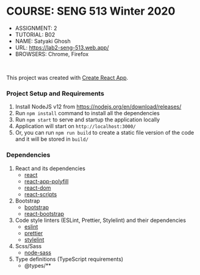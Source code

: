 # COURSE: SENG 513 Winter 2020

- ASSIGNMENT: 2
- TUTORIAL: B02
- NAME: Satyaki Ghosh
- URL: https://lab2-seng-513.web.app/
- BROWSERS: Chrome, Firefox

<br />

This project was created with [Create React App](https://github.com/facebook/create-react-app).

### Project Setup and Requirements

1. Install NodeJS v12 from https://nodejs.org/en/download/releases/
1. Run `npm install` command to install all the dependencies
1. Run `npm start` to serve and startup the application locally
1. Application will start on `http://localhost:3000/`
1. Or, you can run `npm run build` to create a static file version of the code and it will be stored in `build/`

### Dependencies

1. React and its dependencies
   - [react](https://www.npmjs.com/package/react)
   - [react-app-polyfill](https://www.npmjs.com/package/react-app-polyfill)
   - [react-dom](https://www.npmjs.com/package/react-dom)
   - [react-scripts](https://www.npmjs.com/package/react-scripts)
1. Bootstrap
   - [bootstrap](https://www.npmjs.com/package/bootstrap)
   - [react-bootstrap](https://www.npmjs.com/package/react-bootstrap)
1. Code style linters (ESLint, Prettier, Stylelint) and their dependencies
   - [eslint](https://www.npmjs.com/package/eslint)
   - [prettier](https://www.npmjs.com/package/prettier)
   - [stylelint](https://www.npmjs.com/package/stylelint)
1. Scss/Sass
   - [node-sass](https://www.npmjs.com/package/node-sass)
1. Type definitions (TypeScript requirements)
   - @types/\*\*
